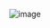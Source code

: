 ​![image](https://user-images.githubusercontent.com/90703523/208946483-0095ae3d-e8d4-407e-a32f-8eab333d9007.png)
